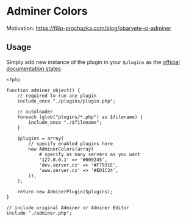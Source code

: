 # Adminer Colors

Motivation: https://filip-prochazka.com/blog/obarvete-si-adminer

## Usage

Simply add new instance of the plugin in your `$plugins` as the [official documentation states](http://www.adminer.org/cs/plugins/#use)

```
<?php

function adminer_object() {
    // required to run any plugin
    include_once "./plugins/plugin.php";

    // autoloader
    foreach (glob("plugins/*.php") as $filename) {
        include_once "./$filename";
    }

    $plugins = array(
        // specify enabled plugins here
        new AdminerColors(array(
			# specify as many servers as you want
			'127.0.0.1' => '#009245',
			'dev.server.cz' => '#F7931E',
			'www.server.cz' => '#ED1C24',
		)),
    );

    return new AdminerPlugin($plugins);
}

// include original Adminer or Adminer Editor
include "./adminer.php";

```
